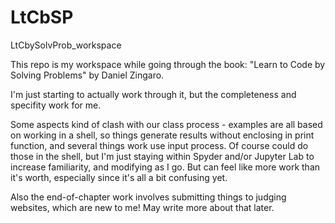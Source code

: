 # LtCbSP
LtCbySolvProb_workspace

This repo is my workspace while going through the book: "Learn to Code by Solving Problems" by Daniel Zingaro.

I'm just starting to actually work through it, but the completeness and specifity work for me.

Some aspects kind of clash with our class process - examples are all based on working in a shell, so things generate results without enclosing in print function, and several things work use input process. Of course could do those in the shell, but I'm just staying within Spyder and/or Jupyter Lab to increase familiarity, and modifying as I go. But can feel like more work than it's worth, especially since it's all a bit confusing yet. 

Also the end-of-chapter work involves submitting things to judging websites, which are new to me! May write more about that later. 
